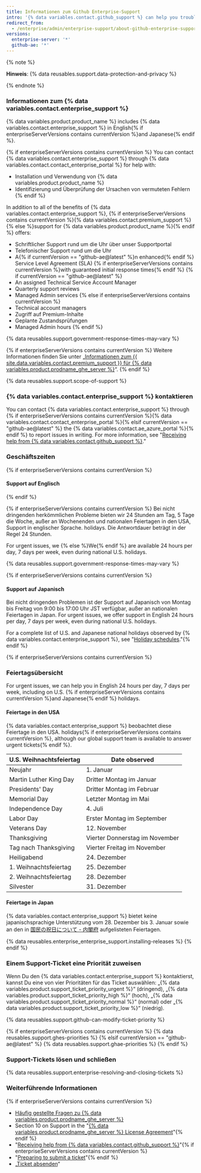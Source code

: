 ```yaml
---
title: Informationen zum Github Enterprise-Support
intro: '{% data variables.contact.github_support %} can help you troubleshoot issues that arise on {% data variables.product.product_name %}.'
redirect_from:
  - /enterprise/admin/enterprise-support/about-github-enterprise-support
versions:
  enterprise-server: '*'
  github-ae: '*'
---
```


{% note %}

**Hinweis**: {% data reusables.support.data-protection-and-privacy %}

{% endnote %}

### Informationen zum {% data variables.contact.enterprise_support %}

{% data variables.product.product_name %} includes {% data variables.contact.enterprise_support %} in English{% if enterpriseServerVersions contains currentVersion %}and Japanese{% endif %}.

{% if enterpriseServerVersions contains currentVersion %}
You can contact
{% data variables.contact.enterprise_support %} through {% data variables.contact.contact_enterprise_portal %} for help with:
 - Installation und Verwendung von {% data variables.product.product_name %}
 - Identifizierung und Überprüfung der Ursachen von vermuteten Fehlern
{% endif %}

In addition to all of the benefits of {% data variables.contact.enterprise_support %}, {% if enterpriseServerVersions contains currentVersion %}{% data variables.contact.premium_support %}{% else %}support for {% data variables.product.product_name %}{% endif %} offers:
  - Schriftlicher Support rund um die Uhr über unser Supportportal
  - Telefonischer Support rund um die Uhr
  - A{% if currentVersion == "github-ae@latest" %}n enhanced{% endif %} Service Level Agreement (SLA) {% if enterpriseServerVersions contains currentVersion %}with guaranteed initial response times{% endif %}
{% if currentVersion == "github-ae@latest" %}
  - An assigned Technical Service Account Manager
  - Quarterly support reviews
  - Managed Admin services
{% else if enterpriseServerVersions contains currentVersion %}
  - Technical account managers
  - Zugriff auf Premium-Inhalte
  - Geplante Zustandsprüfungen
  - Managed Admin hours
{% endif %}

{% data reusables.support.government-response-times-may-vary %}

{% if enterpriseServerVersions contains currentVersion %}
Weitere Informationen finden Sie unter „[Informationen zum {{ site.data.variables.contact.premium_support }} für {% data variables.product.prodname_ghe_server %}](/enterprise/admin/guides/enterprise-support/about-github-premium-support-for-github-enterprise-server)“.
{% endif %}

{% data reusables.support.scope-of-support %}

### {% data variables.contact.enterprise_support %} kontaktieren

You can contact {% data variables.contact.enterprise_support %} through {% if enterpriseServerVersions contains currentVersion %}{% data variables.contact.contact_enterprise_portal %}{% elsif currentVersion == "github-ae@latest" %} the {% data variables.contact.ae_azure_portal %}{% endif %} to report issues in writing. For more information, see "[Receiving help from {% data variables.contact.github_support %}](/admin/enterprise-support/receiving-help-from-github-support)."

### Geschäftszeiten

{% if enterpriseServerVersions contains currentVersion %}
#### Support auf Englisch
{% endif %}

{% if enterpriseServerVersions contains currentVersion %}
Bei nicht dringenden herkömmlichen Probleme bieten wir 24 Stunden am Tag, 5 Tage die Woche, außer an Wochenenden und nationalen Feiertagen in den USA, Support in englischer Sprache. holidays. Die Antwortdauer beträgt in der Regel 24 Stunden.

For urgent issues, we {% else %}We{% endif %} are available 24 hours per day, 7 days per week, even during national U.S. holidays.

{% data reusables.support.government-response-times-may-vary %}

{% if enterpriseServerVersions contains currentVersion  %}
#### Support auf Japanisch

Bei nicht dringenden Problemen ist der Support auf Japanisch von Montag bis Freitag von 9:00 bis 17:00 Uhr JST verfügbar, außer an nationalen Feiertagen in Japan. For urgent issues, we offer support in English 24 hours per day, 7 days per week, even during national U.S. holidays.

For a complete list of U.S. and Japanese national holidays observed by {% data variables.contact.enterprise_support %}, see "[Holiday schedules](#holiday-schedules)."{% endif %}

{% if enterpriseServerVersions contains currentVersion %}
### Feiertagsübersicht

For urgent issues, we can help you in English 24 hours per day, 7 days per week, including on U.S. {% if enterpriseServerVersions contains currentVersion  %}and Japanese{% endif %} holidays.

#### Feiertage in den USA

{% data variables.contact.enterprise_support %} beobachtet diese Feiertage in den USA. holidays{% if enterpriseServerVersions contains currentVersion  %}, although our global support team is available to answer urgent tickets{% endif %}.

| U.S. Weihnachtsfeiertag | Date observed                  |
| ----------------------- | ------------------------------ |
| Neujahr                 | 1. Januar                      |
| Martin Luther King Day  | Dritter Montag im Januar       |
| Presidents' Day         | Dritter Montag im Februar      |
| Memorial Day            | Letzter Montag im Mai          |
| Independence Day        | 4. Juli                        |
| Labor Day               | Erster Montag im September     |
| Veterans Day            | 12. November                   |
| Thanksgiving            | Vierter Donnerstag im November |
| Tag nach Thanksgiving   | Vierter Freitag im November    |
| Heiligabend             | 24. Dezember                   |
| 1. Weihnachtsfeiertag   | 25. Dezember                   |
| 2. Weihnachtsfeiertag   | 28. Dezember                   |
| Silvester               | 31. Dezember                   |

#### Feiertage in Japan

{% data variables.contact.enterprise_support %} bietet keine japanischsprachige Unterstützung vom 28. Dezember bis 3. Januar sowie an den in [国民の祝日について - 内閣府](https://www8.cao.go.jp/chosei/shukujitsu/gaiyou.html) aufgelisteten Feiertagen.

{% data reusables.enterprise_enterprise_support.installing-releases %}
{% endif %}

### Einem Support-Ticket eine Priorität zuweisen

Wenn Du den {% data variables.contact.enterprise_support %} kontaktierst, kannst Du eine von vier Prioritäten für das Ticket auswählen: „{% data variables.product.support_ticket_priority_urgent %}“ (dringend), „{% data variables.product.support_ticket_priority_high %}“ (hoch), „{% data variables.product.support_ticket_priority_normal %}“ (normal) oder „{% data variables.product.support_ticket_priority_low %}“ (niedrig).

{% data reusables.support.github-can-modify-ticket-priority %}

{% if enterpriseServerVersions contains currentVersion  %}
{% data reusables.support.ghes-priorities %}
{% elsif currentVersion == "github-ae@latest" %}
{% data reusables.support.ghae-priorities %}
{% endif %}

### Support-Tickets lösen und schließen

{% data reusables.support.enterprise-resolving-and-closing-tickets %}

### Weiterführende Informationen

{% if enterpriseServerVersions contains currentVersion %}
- [Häufig gestellte Fragen zu {% data variables.product.prodname_ghe_server %}](https://enterprise.github.com/faq)
- Section 10 on Support in the "[{% data variables.product.prodname_ghe_server %} License Agreement](https://enterprise.github.com/license)"{% endif %}
- "[Receiving help from {% data variables.contact.github_support %}](/admin/enterprise-support/receiving-help-from-github-support)"{% if enterpriseServerVersions contains currentVersion %}
- "[Preparing to submit a ticket](/enterprise/admin/guides/enterprise-support/preparing-to-submit-a-ticket)"{% endif %}
- „[Ticket absenden](/enterprise/admin/guides/enterprise-support/submitting-a-ticket)“
